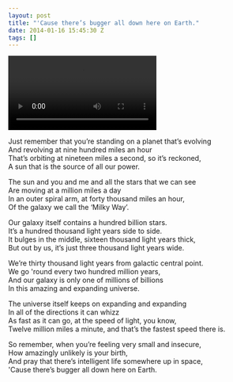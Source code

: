 ```yaml
---
layout: post
title: "'Cause there’s bugger all down here on Earth."
date: 2014-01-16 15:45:30 Z
tags: []
---
```

<video autoplay="autoplay" controls="controls"><source src="http://www.youtube.com/embed/buqtdpuZxvk"></video>

Just remember that you’re standing on a planet that’s evolving  
And revolving at nine hundred miles an hour  
That’s orbiting at nineteen miles a second, so it’s reckoned,  
A sun that is the source of all our power.  

The sun and you and me and all the stars that we can see  
Are moving at a million miles a day  
In an outer spiral arm, at forty thousand miles an hour,  
Of the galaxy we call the ‘Milky Way’.  

Our galaxy itself contains a hundred billion stars.  
It’s a hundred thousand light years side to side.  
It bulges in the middle, sixteen thousand light years thick,  
But out by us, it’s just three thousand light years wide.  

We’re thirty thousand light years from galactic central point.  
We go 'round every two hundred million years,  
And our galaxy is only one of millions of billions  
In this amazing and expanding universe.  

  

The universe itself keeps on expanding and expanding  
In all of the directions it can whizz  
As fast as it can go, at the speed of light, you know,  
Twelve million miles a minute, and that’s the fastest speed there is.  

So remember, when you’re feeling very small and insecure,  
How amazingly unlikely is your birth,  
And pray that there’s intelligent life somewhere up in space,  
'Cause there’s bugger all down here on Earth.
